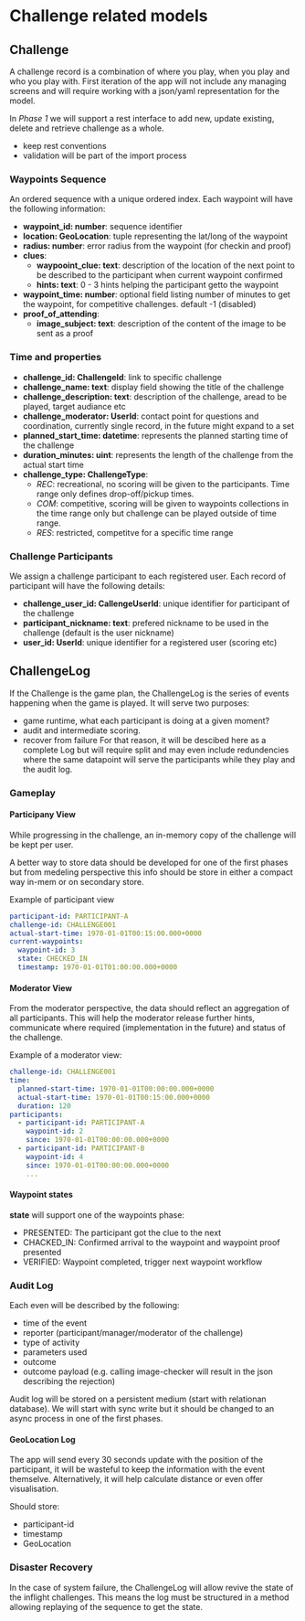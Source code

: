 
# Challenge related models

## Challenge

A challenge record is a combination of where you play, when you play and who you play with.
First iteration of the app will not include any managing screens and will require working with a json/yaml representation for the model.

In _Phase 1_ we will support a rest interface to add new, update existing, delete and retrieve challenge as a whole.
- keep rest conventions
- validation will be part of the import process

### Waypoints Sequence

An ordered sequence with a unique ordered index.
Each waypoint will have the following information:
- **waypoint_id: number**: sequence identifier
- **location: GeoLocation**: tuple representing the lat/long of the waypoint
- **radius: number**: error radius from the waypoint (for checkin and proof)
- **clues**:
  - **waypooint_clue: text**: description of the location of the next point to be described to the participant when current waypoint confirmed
  - **hints: text**: 0 - 3 hints helping the participant getto the waypoint
- **waypoint_time: number**: optional field listing number of minutes to get the waypoint, for competitive challenges. default -1 (disabled)
- **proof_of_attending**:
  - **image_subject: text**: description of the content of the image to be sent as a proof

### Time and properties

- **challenge_id: ChallengeId**: link to specific challenge
- **challenge_name: text**: display field showing the title of the challenge
- **challenge_description: text**: description of the challenge, aread to be played, target audiance etc
- **challenge_moderator: UserId**: contact point for questions and coordination, currently single record, in the future might expand to a set
- **planned_start_time: datetime**: represents the planned starting time of the challenge
- **duration_minutes: uint**: represents the length of the challenge from the actual start time
- **challenge_type: ChallengeType**:
  - _REC_: recreational, no scoring will be given to the participants. Time range only defines drop-off/pickup times.
  - _COM_: competitive, scoring will be given to waypoints collections in the time range only but challenge can be played outside of time range.
  - _RES_: restricted, competitve for a specific time range

### Challenge Participants

We assign a challenge participant to each registered user.
Each record of participant will have the following details:
- **challenge_user_id: CallengeUserId**: unique identifier for participant of the challenge
- **participant_nickname: text**: prefered nickname to be used in the challenge (default is the user nickname)
- **user_id: UserId**: unique identifier for a registered user (scoring etc)


## ChallengeLog

If the Challenge is the game plan, the ChallengeLog is the series of events happening when the game is played.
It will serve two purposes:
- game runtime, what each participant is doing at a given moment?
- audit and intermediate scoring.
- recover from failure
For that reason, it will be descibed here as a complete Log but will require split and may even include redundencies where the same datapoint will serve the
participants while they play and the audit log.

### Gameplay

#### Participany View
While progressing in the challenge, an in-memory copy of the challenge will be kept per user.

A better way to store data should be developed for one of the first phases but from medeling perspective this info should be store in either a compact way in-mem
or on secondary store.

  Example of participant view
  ```yml
  participant-id: PARTICIPANT-A
  challenge-id: CHALLENGE001
  actual-start-time: 1970-01-01T00:15:00.000+0000
  current-waypoints:
    waypoint-id: 3
    state: CHECKED_IN
    timestamp: 1970-01-01T01:00:00.000+0000
  ```

#### Moderator View

From the moderator perspective, the data should reflect an aggregation of all participants. This will help the moderator release further hints,
communicate where required (implementation in the future) and status of the challenge.

  Example of a moderator view:
  ```yml
  challenge-id: CHALLENGE001
  time:
    planned-start-time: 1970-01-01T00:00:00.000+0000
    actual-start-time: 1970-01-01T00:15:00.000+0000
    duration: 120
  participants:
    - participant-id: PARTICIPANT-A
      waypoint-id: 2
      since: 1970-01-01T00:00:00.000+0000
    - participant-id: PARTICIPANT-B
      waypoint-id: 4
      since: 1970-01-01T00:00:00.000+0000
      ...
  ```

#### Waypoint states

**state** will support one of the waypoints phase:
- PRESENTED: The participant got the clue to the next
- CHACKED_IN: Confirmed arrival to the waypoint and waypoint proof presented
- VERIFIED: Waypoint completed, trigger next waypoint workflow

### Audit Log
Each even will be described by the following:
- time of the event
- reporter (participant/manager/moderator of the challenge)
- type of activity
- parameters used
- outcome
- outcome payload (e.g. calling image-checker will result in the json describing the rejection)

Audit log will be stored on a persistent medium (start with relationan database).
We will start with sync write but it should be changed to an async process in one of the first phases.

#### GeoLocation Log

The app will send every 30 seconds update with the position of the participant, it will be wasteful to keep the information with the event themselve.
Alternatively, it will help calculate distance or even offer visualisation.

Should store:
- participant-id
- timestamp
- GeoLocation

### Disaster Recovery

In the case of system failure, the ChallengeLog will allow revive the state of the inflight challenges. This means the log must be structured
in a method allowing replaying of the sequence to get the state.
